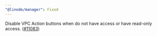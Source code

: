 ```yaml
---
"@linode/manager": Fixed
---
```


Disable VPC Action buttons when do not have access or have read-only access. ([#11083](https://github.com/linode/manager/pull/11083))
